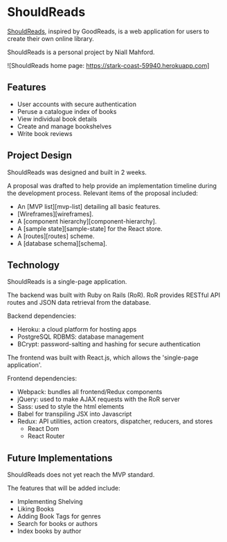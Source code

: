 # ShouldReads

[ShouldReads](https://stark-coast-59940.herokuapp.com), inspired by GoodReads, is a web application for users to create their own online library.

ShouldReads is a personal project by Niall Mahford.

![ShouldReads home page: https://stark-coast-59940.herokuapp.com]

## Features
- User accounts with secure authentication
- Peruse a catalogue index of books
- View individual book details
- Create and manage bookshelves
- Write book reviews

## Project Design

ShouldReads was designed and built in 2 weeks.

A proposal was drafted to help provide an implementation timeline during the development process.
Relevant items of the proposal included:
- An [MVP list][mvp-list] detailing all basic features.
- [Wireframes][wireframes].
- A [component hierarchy][component-hierarchy].
- A [sample state][sample-state] for the React store.
- A [routes][routes] scheme.
- A [database schema][schema].

## Technology

ShouldReads is a single-page application.

The backend was built with Ruby on Rails (RoR).
RoR provides RESTful API routes and JSON data retrieval from the database.

Backend dependencies:
- Heroku: a cloud platform for hosting apps
- PostgreSQL RDBMS: database management
- BCrypt: password-salting and hashing for secure authentication

The frontend was built with React.js, which allows the 'single-page application'.

Frontend dependencies:
- Webpack: bundles all frontend/Redux components
- jQuery: used to make AJAX requests with the RoR server
- Sass: used to style the html elements
- Babel for transpiling JSX into Javascript
- Redux: API utilities, action creators, dispatcher, reducers, and stores
    - React Dom
    - React Router

## Future Implementations

ShouldReads does not yet reach the MVP standard.

The features that will be added include:
- Implementing Shelving
- Liking Books
- Adding Book Tags for genres
- Search for books or authors
- Index books by author

